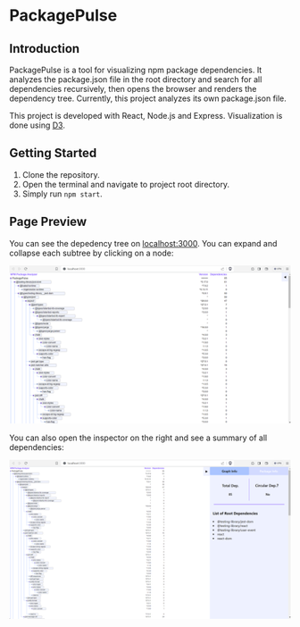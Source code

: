 # PackagePulse

## Introduction

PackagePulse is a tool for visualizing npm package dependencies. It analyzes the package.json file in the root directory and search for all dependencies recursively, then opens the browser and renders the dependency tree. Currently, this project analyzes its own package.json file. 

This project is developed with React, Node.js and Express. Visualization is done using [D3](https://d3js.org/).

## Getting Started

1. Clone the repository.
2. Open the terminal and navigate to project root directory.
3. Simply run ```npm start```.

## Page Preview
You can see the depedency tree on [localhost:3000](localhost:3000). You can expand and collapse each subtree by clicking on a node:

![dependency-tree](./public/dependency-tree.png)

You can also open the inspector on the right and see a summary of all dependencies:

![inspector](./public/inspector.png)